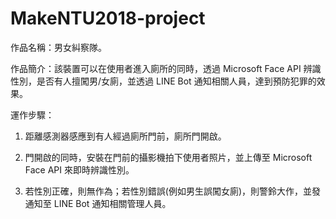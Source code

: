 # MakeNTU2018-project

作品名稱：男女糾察隊。

作品簡介：該裝置可以在使用者進入廁所的同時，透過 Microsoft Face API 辨識性別，是否有人擅闖男/女廁，並透過 LINE Bot 通知相關人員，達到預防犯罪的效果。

運作步驟：

1. 距離感測器感應到有人經過廁所門前，廁所門開啟。

2. 門開啟的同時，安裝在門前的攝影機拍下使用者照片，並上傳至 Microsoft Face API 來即時辨識性別。

3. 若性別正確，則無作為；若性別錯誤(例如男生誤闖女廁)，則警鈴大作，並發通知至 LINE Bot 通知相關管理人員。
